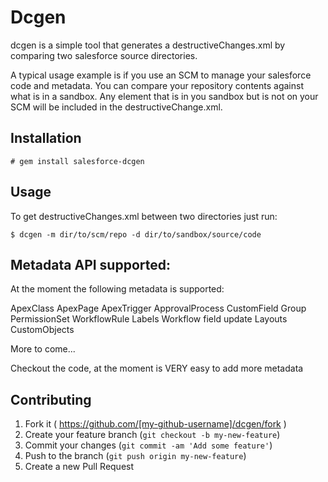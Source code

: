# Dcgen

dcgen is a simple tool that generates a destructiveChanges.xml by comparing
two salesforce source directories. 

A typical usage example is if you use an SCM to manage your salesforce code and
metadata. You can compare your repository contents against what is in a sandbox. 
Any element that is in you sandbox but is not on your SCM will be included in the
destructiveChange.xml.

## Installation

```
# gem install salesforce-dcgen
```
## Usage

To get destructiveChanges.xml between two directories just run:

```
$ dcgen -m dir/to/scm/repo -d dir/to/sandbox/source/code
```

## Metadata API supported:

At the moment the following metadata is supported:

ApexClass
ApexPage
ApexTrigger
ApprovalProcess
CustomField
Group
PermissionSet
WorkflowRule
Labels
Workflow field update
Layouts
CustomObjects

More to come...

Checkout the code, at the moment is VERY easy to add more metadata

## Contributing

1. Fork it ( https://github.com/[my-github-username]/dcgen/fork )
2. Create your feature branch (`git checkout -b my-new-feature`)
3. Commit your changes (`git commit -am 'Add some feature'`)
4. Push to the branch (`git push origin my-new-feature`)
5. Create a new Pull Request
